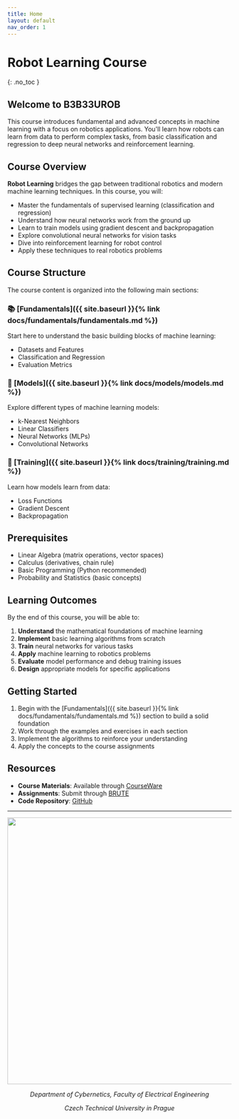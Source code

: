 ```yaml
---
title: Home
layout: default
nav_order: 1
---
```


# Robot Learning Course
{: .no_toc }

## Welcome to B3B33UROB

This course introduces fundamental and advanced concepts in machine learning with a focus on robotics applications. You'll learn how robots can learn from data to perform complex tasks, from basic classification and regression to deep neural networks and reinforcement learning.

## Course Overview

**Robot Learning** bridges the gap between traditional robotics and modern machine learning techniques. In this course, you will:

- Master the fundamentals of supervised learning (classification and regression)
- Understand how neural networks work from the ground up
- Learn to train models using gradient descent and backpropagation
- Explore convolutional neural networks for vision tasks
- Dive into reinforcement learning for robot control
- Apply these techniques to real robotics problems

## Course Structure

The course content is organized into the following main sections:

### 📚 [Fundamentals]({{ site.baseurl }}{% link docs/fundamentals/fundamentals.md %})
Start here to understand the basic building blocks of machine learning:
- Datasets and Features
- Classification and Regression
- Evaluation Metrics

### 🤖 [Models]({{ site.baseurl }}{% link docs/models/models.md %})
Explore different types of machine learning models:
- k-Nearest Neighbors
- Linear Classifiers
- Neural Networks (MLPs)
- Convolutional Networks

### 🎯 [Training]({{ site.baseurl }}{% link docs/training/training.md %})
Learn how models learn from data:
- Loss Functions
- Gradient Descent
- Backpropagation

## Prerequisites

- Linear Algebra (matrix operations, vector spaces)
- Calculus (derivatives, chain rule)
- Basic Programming (Python recommended)
- Probability and Statistics (basic concepts)

## Learning Outcomes

By the end of this course, you will be able to:

1. **Understand** the mathematical foundations of machine learning
2. **Implement** basic learning algorithms from scratch
3. **Train** neural networks for various tasks
4. **Apply** machine learning to robotics problems
5. **Evaluate** model performance and debug training issues
6. **Design** appropriate models for specific applications

## Getting Started

1. Begin with the [Fundamentals]({{ site.baseurl }}{% link docs/fundamentals/fundamentals.md %}) section to build a solid foundation
2. Work through the examples and exercises in each section
3. Implement the algorithms to reinforce your understanding
4. Apply the concepts to the course assignments

## Resources

- **Course Materials**: Available through [CourseWare](https://cw.fel.cvut.cz/b241/courses/b3b33urob/start)
- **Assignments**: Submit through [BRUTE](https://cw.felk.cvut.cz/brute/student/)
- **Code Repository**: [GitHub](https://github.com/urob-ctu)

---

<div align="center">
    <img src="{{ site.baseurl }}/assets/images/NPO_logo.png" width="600">
</div>

<div align="center">
    <p><em>Department of Cybernetics, Faculty of Electrical Engineering</em></p>
    <p><em>Czech Technical University in Prague</em></p>
</div>
